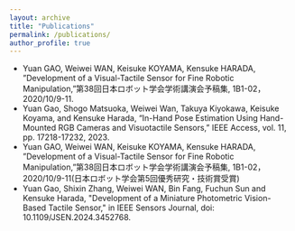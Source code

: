```yaml
---
layout: archive
title: "Publications"
permalink: /publications/
author_profile: true
---
```


* Yuan GAO, Weiwei WAN, Keisuke KOYAMA, Kensuke HARADA, ”Development of a Visual-Tactile Sensor for Fine Robotic Manipulation,”第38回日本ロボット学会学術講演会予稿集, 1B1-02，2020/10/9-11.
* Yuan Gao, Shogo Matsuoka, Weiwei Wan, Takuya Kiyokawa, Keisuke Koyama, and Kensuke Harada, “In-Hand Pose Estimation Using Hand-Mounted RGB Cameras and Visuotactile Sensors,” IEEE Access, vol. 11, pp. 17218-17232, 2023.
* Yuan GAO, Weiwei WAN, Keisuke KOYAMA, Kensuke HARADA, ”Development of a Visual-Tactile Sensor for Fine Robotic Manipulation,”第38回日本ロボット学会学術講演会予稿集, 1B1-02，2020/10/9-11(日本ロボット学会第5回優秀研究・技術賞受賞)
* Yuan Gao, Shixin Zhang, Weiwei WAN, Bin Fang, Fuchun Sun and Kensuke Harada, "Development of a Miniature Photometric Vision-Based Tactile Sensor," in IEEE Sensors Journal, doi: 10.1109/JSEN.2024.3452768.